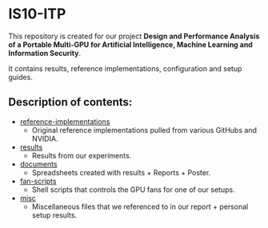 # IS10-ITP
This repository is created for our project **Design and Performance Analysis of a Portable Multi-GPU for Artificial Intelligence, Machine Learning and Information Security**.

It contains results, reference implementations, configuration and setup guides. 

## Description of contents:

 - [reference-implementations](reference-implementations/)
	 - Original reference implementations pulled from various GitHubs and NVIDIA.
 - [results](results/)
	 - Results from our experiments.
 - [documents](documents/)
	 - Spreadsheets created with results + Reports + Poster.
 - [fan-scripts](fan-scripts/)
	 - Shell scripts that controls the GPU fans for one of our setups.
 - [misc](misc/)
	 - Miscellaneous files that we referenced to in our report + personal setup results. 
